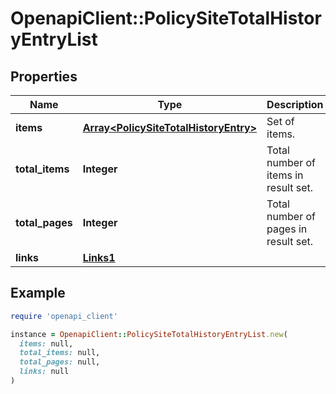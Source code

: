 # OpenapiClient::PolicySiteTotalHistoryEntryList

## Properties

| Name | Type | Description | Notes |
| ---- | ---- | ----------- | ----- |
| **items** | [**Array&lt;PolicySiteTotalHistoryEntry&gt;**](PolicySiteTotalHistoryEntry.md) | Set of items. |  |
| **total_items** | **Integer** | Total number of items in result set. |  |
| **total_pages** | **Integer** | Total number of pages in result set. |  |
| **links** | [**Links1**](Links1.md) |  | [optional] |

## Example

```ruby
require 'openapi_client'

instance = OpenapiClient::PolicySiteTotalHistoryEntryList.new(
  items: null,
  total_items: null,
  total_pages: null,
  links: null
)
```

